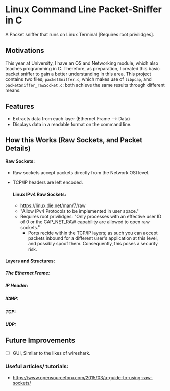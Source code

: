 # Linux Command Line Packet-Sniffer in C
A Packet sniffer that runs on Linux Terminal [Requires root privilidges].

## Motivations
This year at University, I have an OS and Networking module, which also teaches programming in C. Therefore, as preparation, I created this basic packet sniffer to gain a better understanding in this area. This project contains two files; `packetSniffer.c`, which makes use of `libpcap`, and  `packetSniffer_rawSocket.c`: both achieve the same results through different means.

## Features
- Extracts data from each layer (Ethernet Frame --> Data)
- Displays data in a readable format on the command line.

## How this Works (Raw Sockets, and Packet Details)
#### Raw Sockets: 
- Raw sockets accept packets directly from the Network OSI level.
- TCP/IP headers are left encoded.

  #### Linux IPv4 Raw Sockets:
  - https://linux.die.net/man/7/raw
  - "Allow IPv4 Protocols to be implemented in user space."
  - Requires root privilidges: "Only processes with an effective user ID of 0 or the CAP_NET_RAW capability are allowed to open raw sockets."
    - Ports recide within the TCP/IP layers; as such you can accept packets inbound for a different user's application at this level, and possibly spoof them. Consequently, this poses a security risk.

#### Layers and Structures:

##### The Ethernet Frame:
##### IP Header:
##### ICMP:
##### TCP:
##### UDP:
  
## Future Improvements
- [ ] GUI, Similar to the likes of wireshark.

### Useful articles/ tutorials:
- https://www.opensourceforu.com/2015/03/a-guide-to-using-raw-sockets/
